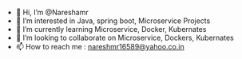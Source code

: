 - 👋 Hi, I’m @Nareshamr
- 👀 I’m interested in Java, spring boot, Microservice Projects
- 🌱 I’m currently learning Microservice, Docker, Kubernates
- 💞️ I’m looking to collaborate on Microservice, Dockers, Kubernates
- 📫 How to reach me : nareshmr16589@yahoo.co.in

<!---
Nareshamr/Nareshamr is a ✨ special ✨ repository because its `README.md` (this file) appears on your GitHub profile.
You can click the Preview link to take a look at your changes.
--->
